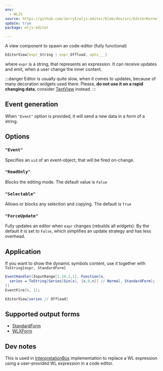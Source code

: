 ```yaml
---
env:
  - WLJS
source: https://github.com/JerryI/wljs-editor/blob/dev/src/EditorKernel.wl
update: true
package: wljs-editor

---
```

A view component to spawn an code-editor (fully functional) 
```mathematica
EditorView[expr_String | expr_Offload, opts___]
```
where `expr` is a string, that represents an expression. It can receive updates and emit, when a user change the inner content.

:::danger
Editor is usually quite slow, when it comes to updates, because of many decoration widgets used there. Please, __do not use it on a rapid changing data__, consider [TextView](frontend/Reference/GUI/TextView.md) instead.
:::
## Event generation
When `"Event"` option is provided, it will send a new data in a form of a string.



## Options
### `"Event"`
Specifies an `uid` of an event-object, that will be fired on-change.

### `"ReadOnly"`
Blocks the editing mode. The default value is `False`

### `"Selectable"`
Allows or blocks any selection and copying. The default is `True`

### `"ForceUpdate"`
Fully updates an editor when `expr` changes (rebuilds all widgets). By the default it is set to `False`, which simplifies an update strategy and has less overhead. 

## Application
If you want to show the dynamic symbols content, use it together with `ToString[expr, StandardForm]`

```mathematica
EventHandler[InputRange[1,10,1,1], Function[n,
  series = ToString[Series[Sin[x], {x,0,n}] // Normal, StandardForm];
]]
EventFire[%, 1];

EditorView[series // Offload]
```

## Supported output forms
- [StandardForm](frontend/Reference/Formatting/StandardForm.md)
- [WLXForm](frontend/Reference/Formatting/WLXForm.md)

## Dev notes
This is used in [InterpretationBox](frontend/Reference/Formatting/Low-level/InterpretationBox.md) implementation to replace a WL expression using a user-provided WL expression in a code editor.






